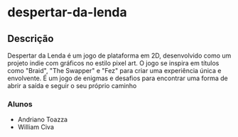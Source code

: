 # despertar-da-lenda

## Descrição
Despertar da Lenda é um jogo de plataforma em 2D, desenvolvido como um projeto indie com gráficos no estilo pixel art. O jogo se inspira em títulos como "Braid", "The Swapper" e "Fez" para criar uma experiência única e envolvente.
É um jogo de enigmas e desafios para encontrar uma forma de abrir a saída e seguir o seu próprio caminho


### Alunos
- Andriano Toazza
- William Civa
